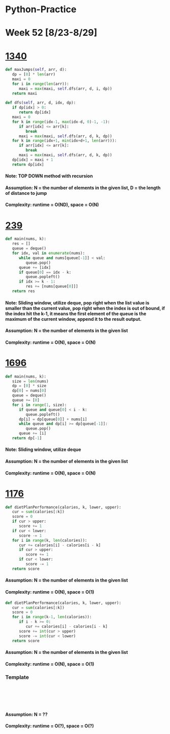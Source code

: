 # Python-Practice

# Week 52 [8/23-8/29]

# [1340](https://leetcode.com/problems/jump-game-v/)
```python
def maxJumps(self, arr, d):
   dp = [0] * len(arr)
   maxi = 0
   for i in range(len(arr)):
      maxi = max(maxi, self.dfs(arr, d, i, dp))
   return maxi
   
def dfs(self, arr, d, idx, dp):
   if dp[idx] > 0:
      return dp[idx]
   maxi = 0
   for k in range(idx-1, max(idx-d, 0)-1, -1):
      if arr[idx] <= arr[k]:
         break
      maxi = max(maxi, self.dfs(arr, d, k, dp))
   for k in range(idx+1, min(idx+d+1, len(arr))):
      if arr[idx] <= arr[k]:
         break
      maxi = max(maxi, self.dfs(arr, d, k, dp))
   dp[idx] = maxi + 1
   return dp[idx]
```
#### Note: TOP DOWN method with recursion
#### Assumption: N = the number of elements in the given list, D = the length of distance to jump
#### Complexity: runtime = O(ND), space = O(N)

# [239](https://leetcode.com/problems/sliding-window-maximum/)
```python
def main(nums, k):
   res = []
   queue = deque()
   for idx, val in enumerate(nums):
      while queue and nums[queue[-1]] < val:
         queue.pop()
      queue += [idx]
      if queue[0] == idx - k:
         queue.popleft()
      if idx >= k - 1:
         res += [nums[queue[0]]]
   return res
```
#### Note: Sliding window, utilize deque, pop right when the list value is smaller than the current value, pop right when the index is out of bound, if the index hit the k-1, it means the first element of the queue is the maximum of the current window, append it to the result output.
#### Assumption: N = the number of elements in the given list
#### Complexity: runtime = O(N), space = O(N)

# [1696](https://leetcode.com/problems/jump-game-vi/)
```python
def main(nums, k):
   size = len(nums)
   dp = [0] * size
   dp[0] = nums[0]
   queue = deque()
   queue += [0]
   for i in range(1, size):
      if queue and queue[0] < i - k:
         queue.popleft()
      dp[i] = dp[queue[0]] + nums[i]
      while queue and dp[i] >= dp[queue[-1]]:
         queue.pop()
      queue += [i]
   return dp[-1]
```
#### Note: Sliding window, utilize deque
#### Assumption: N = the number of elements in the given list
#### Complexity: runtime = O(N), space = O(N)

# [1176](https://leetcode.com/problems/diet-plan-performance/)
```python
def dietPlanPerformance(calories, k, lower, upper):
   cur = sum(calories[:k])
   score = 0
   if cur > upper:
      score += 1
   if cur < lower:
      score -= 1
   for i in range(k, len(calories)):
      cur += calories[i] - calories[i - k]
      if cur > upper:
         score += 1
      if cur < lower:
         score -= 1
   return score     
```
#### Assumption: N = the number of elements in the given list
#### Complexity: runtime = O(N), space = O(1)
```python
def dietPlanPerformance(calories, k, lower, upper):
   cur = sum(calories[:k])
   score = 0
   for i in range(k-1, len(calories)):
      if i - k >= 0:
         cur += calories[i] - calories[i - k]
      score += int(cur > upper)
      score -= int(cur < lower)
   return score
```
#### Assumption: N = the number of elements in the given list
#### Complexity: runtime = O(N), space = O(1)

### Template
# []()
```sql
```

# []()
```python
```
#### Assumption: N = ??
#### Complexity: runtime = O(?), space = O(?)

